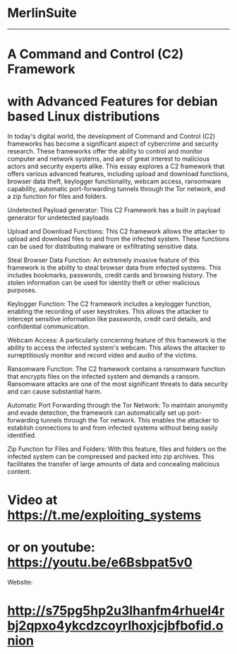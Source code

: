 # MerlinSuite
-------------------------------------------------------------------------------------------------------------
# A Command and Control (C2) Framework
# with Advanced Features for debian based Linux distributions

In today's digital world, the development of Command and Control (C2) frameworks has become a significant
aspect of cybercrime and security research. These frameworks offer the ability to control and monitor computer
and network systems, and are of great interest to malicious actors and security experts alike. This essay
explores a C2 framework that offers various advanced features, including upload and download functions,
browser data theft, keylogger functionality, webcam access, ransomware capability, automatic port-forwarding
tunnels through the Tor network, and a zip function for files and folders.

Undetected Payload generator:
This C2 Framework has a built in payload generator for undetected payloads

Upload and Download Functions:
This C2 framework allows the attacker to upload and download files to and from the infected system. These
functions can be used for distributing malware or exfiltrating sensitive data.

Steal Browser Data Function:
An extremely invasive feature of this framework is the ability to steal browser data from infected systems.
This includes bookmarks, passwords, credit cards and browsing history. The stolen information can be used
for identity theft or other malicious purposes.

Keylogger Function:
The C2 framework includes a keylogger function, enabling the recording of user keystrokes. This allows the
attacker to intercept sensitive information like passwords, credit card details, and confidential communication.

Webcam Access: A particularly concerning feature of this framework is the ability to access the infected
system's webcam. This allows the attacker to surreptitiously monitor and record video and audio of the victims.

Ransomware Function: The C2 framework contains a ransomware function that encrypts files on the infected system
and demands a ransom. Ransomware attacks are one of the most significant threats to data security and can cause
substantial harm.

Automatic Port Forwarding through the Tor Network:
To maintain anonymity and evade detection, the framework can automatically set up port-forwarding tunnels through
the Tor network. This enables the attacker to establish connections to and from infected systems without being
easily identified.

Zip Function for Files and Folders:
With this feature, files and folders on the infected system can be compressed and packed into zip archives. This
facilitates the transfer of large amounts of data and concealing malicious content.

# Video at https://t.me/exploiting_systems
# or on youtube: https://youtu.be/e6Bsbpat5v0

Website:
# http://s75pg5hp2u3lhanfm4rhuel4rbj2qpxo4ykcdzcoyrlhoxjcjbfbofid.onion
